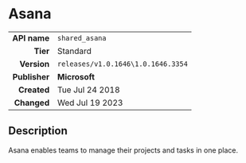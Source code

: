 # Asana
| | |
|-:|-|
|**API name**|`shared_asana`|
|**Tier**|Standard|
|**Version**|`releases/v1.0.1646\1.0.1646.3354`|
|**Publisher**|**Microsoft**|
|**Created**|Tue Jul 24 2018|
|**Changed**|Wed Jul 19 2023|

## Description
Asana enables teams to manage their projects and tasks in one place.
